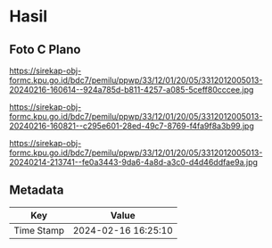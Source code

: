 # Hasil

## Foto C Plano

https://sirekap-obj-formc.kpu.go.id/bdc7/pemilu/ppwp/33/12/01/20/05/3312012005013-20240216-160614--924a785d-b811-4257-a085-5ceff80cccee.jpg

https://sirekap-obj-formc.kpu.go.id/bdc7/pemilu/ppwp/33/12/01/20/05/3312012005013-20240216-160821--c295e601-28ed-49c7-8769-f4fa9f8a3b99.jpg

https://sirekap-obj-formc.kpu.go.id/bdc7/pemilu/ppwp/33/12/01/20/05/3312012005013-20240214-213741--fe0a3443-9da6-4a8d-a3c0-d4d46ddfae9a.jpg


## Metadata

| Key        | Value               |
| ---------- | ------------------- |
| Time Stamp | 2024-02-16 16:25:10 |



